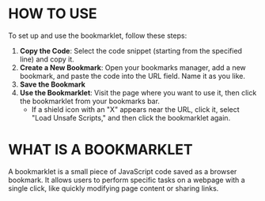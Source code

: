 # HOW TO USE
To set up and use the bookmarklet, follow these steps:

1. **Copy the Code**: Select the code snippet (starting from the specified line) and copy it.
2. **Create a New Bookmark**: Open your bookmarks manager, add a new bookmark, and paste the code into the URL field. Name it as you like.
3. **Save the Bookmark**
4. **Use the Bookmarklet**: Visit the page where you want to use it, then click the bookmarklet from your bookmarks bar. 
   - If a shield icon with an "X" appears near the URL, click it, select "Load Unsafe Scripts," and then click the bookmarklet again. 

# WHAT IS A BOOKMARKLET
A bookmarklet is a small piece of JavaScript code saved as a browser bookmark. It allows users to perform specific tasks on a webpage with a single click, like quickly modifying page content or sharing links.
